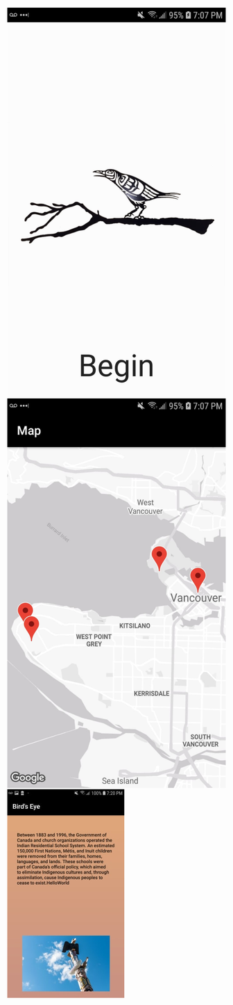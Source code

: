 <img src="./img_readme/startscreen.jpg"> <img src="./img_readme/mapscreen.jpg"> <img src="./img_readme/reconpole.jpg"> 